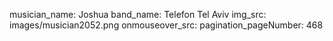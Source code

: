 musician_name: Joshua
band_name: Telefon Tel Aviv
img_src: images/musician2052.png
onmouseover_src: 
pagination_pageNumber: 468